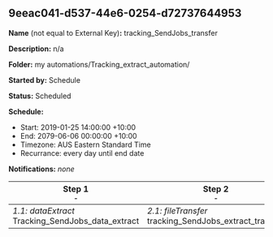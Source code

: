 ## 9eeac041-d537-44e6-0254-d72737644953

**Name** (not equal to External Key)**:** tracking_SendJobs_transfer

**Description:** n/a

**Folder:** my automations/Tracking_extract_automation/

**Started by:** Schedule

**Status:** Scheduled

**Schedule:**

* Start: 2019-01-25 14:00:00 +10:00
* End: 2079-06-06 00:00:00 +10:00
* Timezone: AUS Eastern Standard Time
* Recurrance: every day until end date

**Notifications:** _none_


| Step 1<br>_<small>-</small>_ | Step 2<br>_<small>-</small>_ | Step 3<br>_<small>-</small>_ |
| --- | --- | --- |
| _1.1: dataExtract_<br>Tracking_SendJobs_data_extract | _2.1: fileTransfer_<br>tracking_SendJobs_extract_transfer | _3.1: query_<br>Delete_SendJobs_DE_Data |
